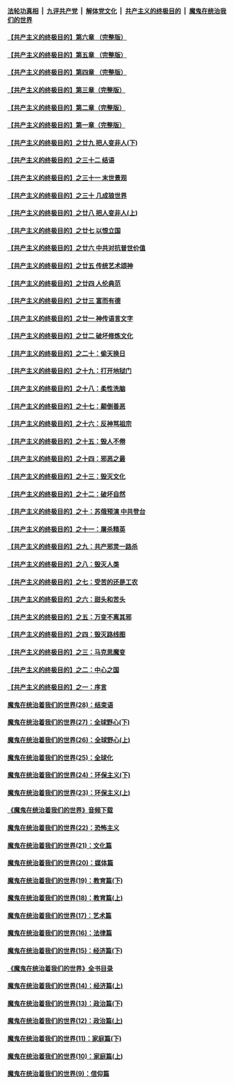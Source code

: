 ####  [法轮功真相](../../../../basic/blob/master/README.md?t=12111239) &nbsp;|&nbsp; [九评共产党](../../../../9ping.md/blob/master/README.md?t=12111239) &nbsp;|&nbsp; [解体党文化](../../../../jtdwh.md/blob/master/README.md?t=12111239)  &nbsp;|&nbsp; [共产主义的终极目的](../../../../gczydzjmd.md/blob/master/README.md?t=12111239) &nbsp;|&nbsp; [魔鬼在统治我们的世界](../../../../mgztzwmdsj.md/blob/master/README.md?t=12111239) 

#### [【共产主义的终极目的】第六章 （完整版）](../pages/nsc422/n11428913.md?t=12111239) 

#### [【共产主义的终极目的】第五章 （完整版）](../pages/nsc422/n11428912.md?t=12111239) 

#### [【共产主义的终极目的】第四章 （完整版）](../pages/nsc422/n11428907.md?t=12111239) 

#### [【共产主义的终极目的】第三章（完整版）](../pages/nsc422/n11428848.md?t=12111239) 

#### [【共产主义的终极目的】第二章（完整版）](../pages/nsc422/n11428831.md?t=12111239) 

#### [【共产主义的终极目的】第一章（完整版）](../pages/nsc422/n11417651.md?t=12111239) 

#### [【共产主义的终极目的】之廿九 把人变非人(下)](../pages/nsc422/n11344140.md?t=12111239) 

#### [【共产主义的终极目的】之三十二 结语](../pages/nsc422/n11360535.md?t=12111239) 

#### [【共产主义的终极目的】之三十一 末世景观](../pages/nsc422/n11351129.md?t=12111239) 

#### [【共产主义的终极目的】之三十 几成狼世界](../pages/nsc422/n11348280.md?t=12111239) 

#### [【共产主义的终极目的】之廿八 把人变非人(上)](../pages/nsc422/n11340492.md?t=12111239) 

#### [【共产主义的终极目的】之廿七 以恨立国](../pages/nsc422/n11336944.md?t=12111239) 

#### [【共产主义的终极目的】之廿六 中共对抗普世价值](../pages/nsc422/n11324785.md?t=12111239) 

#### [【共产主义的终极目的】之廿五 传统艺术颂神](../pages/nsc422/n11296396.md?t=12111239) 

#### [【共产主义的终极目的】之廿四 人伦典范](../pages/nsc422/n11296397.md?t=12111239) 

#### [【共产主义的终极目的】之廿三 富而有德](../pages/nsc422/n11283598.md?t=12111239) 

#### [【共产主义的终极目的】之廿一 神传语言文字](../pages/nsc422/n11263265.md?t=12111239) 

#### [【共产主义的终极目的】之廿二 破坏修炼文化](../pages/nsc422/n11245728.md?t=12111239) 

#### [【共产主义的终极目的】之二十：偷天换日](../pages/nsc422/n11238846.md?t=12111239) 

#### [【共产主义的终极目的】之十九：打开地狱门](../pages/nsc422/n11206376.md?t=12111239) 

#### [【共产主义的终极目的】之十八：柔性洗脑](../pages/nsc422/n11199994.md?t=12111239) 

#### [【共产主义的终极目的】之十七：颠倒善恶](../pages/nsc422/n11179782.md?t=12111239) 

#### [【共产主义的终极目的】之十六：反神骂祖宗](../pages/nsc422/n11166798.md?t=12111239) 

#### [【共产主义的终极目的】之十五：毁人不倦](../pages/nsc422/n11166792.md?t=12111239) 

#### [【共产主义的终极目的】之十四：邪恶之最](../pages/nsc422/n11150249.md?t=12111239) 

#### [【共产主义的终极目的】之十三：毁灭文化](../pages/nsc422/n11135227.md?t=12111239) 

#### [【共产主义的终极目的】之十二：破坏自然](../pages/nsc422/n11135214.md?t=12111239) 

#### [【共产主义的终极目的】之十：苏俄预演 中共登台](../pages/nsc422/n11118424.md?t=12111239) 

#### [【共产主义的终极目的】之十一：屠杀精英](../pages/nsc422/n11118442.md?t=12111239) 

#### [【共产主义的终极目的】之九：共产邪灵一路杀](../pages/nsc422/n11114139.md?t=12111239) 

#### [【共产主义的终极目的】之八：毁灭人类](../pages/nsc422/n11108503.md?t=12111239) 

#### [【共产主义的终极目的】之七：受苦的还是工农](../pages/nsc422/n11101809.md?t=12111239) 

#### [【共产主义的终极目的】之六：甜头和苦头](../pages/nsc422/n11096971.md?t=12111239) 

#### [【共产主义的终极目的】之五：万变不离其邪](../pages/nsc422/n11091285.md?t=12111239) 

#### [【共产主义的终极目的】之四：毁灭路线图](../pages/nsc422/n11086284.md?t=12111239) 

#### [【共产主义的终极目的】之三：马克思魔变](../pages/nsc422/n11061941.md?t=12111239) 

#### [【共产主义的终极目的】之二：中心之国](../pages/nsc422/n11047728.md?t=12111239) 

#### [【共产主义的终极目的】之一：序言](../pages/nsc422/n11086077.md?t=12111239) 

#### [魔鬼在统治着我们的世界(28)：结束语](../pages/nsc422/n10936246.md?t=12111239) 

#### [魔鬼在统治着我们的世界(27)：全球野心(下)](../pages/nsc422/n10928319.md?t=12111239) 

#### [魔鬼在统治着我们的世界(26)：全球野心(上)](../pages/nsc422/n10900318.md?t=12111239) 

#### [魔鬼在统治着我们的世界(25)：全球化](../pages/nsc422/n10788205.md?t=12111239) 

#### [魔鬼在统治着我们的世界(24)：环保主义(下)](../pages/nsc422/n10695307.md?t=12111239) 

#### [魔鬼在统治着我们的世界(23)：环保主义(上)](../pages/nsc422/n10688613.md?t=12111239) 

#### [《魔鬼在统治着我们的世界》音频下载](../pages/nsc422/n10635553.md?t=12111239) 

#### [魔鬼在统治着我们的世界(22)：恐怖主义](../pages/nsc422/n10614727.md?t=12111239) 

#### [魔鬼在统治着我们的世界(21)：文化篇](../pages/nsc422/n10597706.md?t=12111239) 

#### [魔鬼在统治着我们的世界(20)：媒体篇](../pages/nsc422/n10586579.md?t=12111239) 

#### [魔鬼在统治着我们的世界(19)：教育篇(下)](../pages/nsc422/n10564808.md?t=12111239) 

#### [魔鬼在统治着我们的世界(18)：教育篇(上)](../pages/nsc422/n10526970.md?t=12111239) 

#### [魔鬼在统治着我们的世界(17)：艺术篇](../pages/nsc422/n10499093.md?t=12111239) 

#### [魔鬼在统治着我们的世界(16)：法律篇](../pages/nsc422/n10485969.md?t=12111239) 

#### [魔鬼在统治着我们的世界(15)：经济篇(下)](../pages/nsc422/n10469975.md?t=12111239) 

#### [《魔鬼在统治着我们的世界》全书目录](../pages/nsc422/n10464261.md?t=12111239) 

#### [魔鬼在统治着我们的世界(14)：经济篇(上)](../pages/nsc422/n10457370.md?t=12111239) 

#### [魔鬼在统治着我们的世界(13)：政治篇(下)](../pages/nsc422/n10448270.md?t=12111239) 

#### [魔鬼在统治着我们的世界(12)：政治篇(上)](../pages/nsc422/n10444576.md?t=12111239) 

#### [魔鬼在统治着我们的世界(11)：家庭篇(下)](../pages/nsc422/n10440961.md?t=12111239) 

#### [魔鬼在统治着我们的世界(10)：家庭篇(上)](../pages/nsc422/n10435448.md?t=12111239) 

#### [魔鬼在统治着我们的世界(9)：信仰篇](../pages/nsc422/n10432159.md?t=12111239) 

